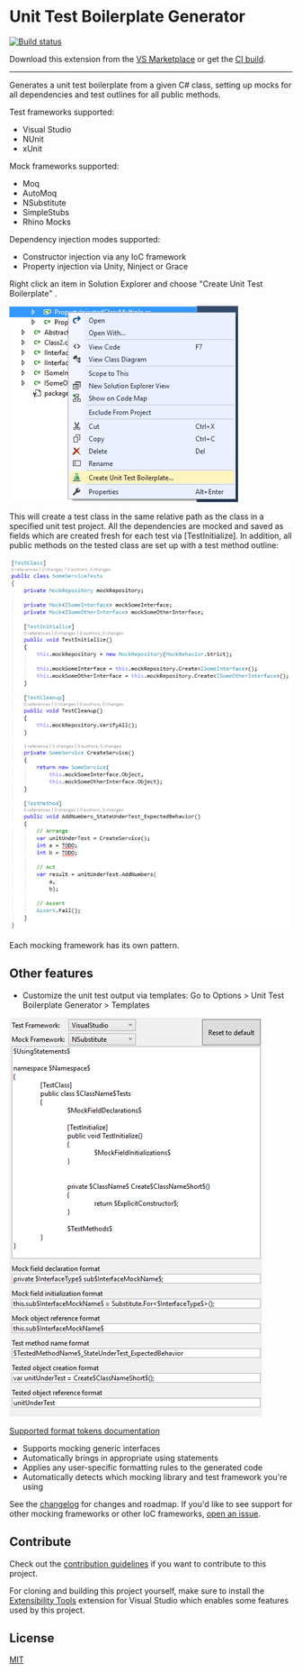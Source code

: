 # Unit Test Boilerplate Generator

[![Build status](https://ci.appveyor.com/api/projects/status/7ecfxkoe7sj4nw5h?svg=true)](https://ci.appveyor.com/project/RandomEngy/unittestboilerplategenerator)

Download this extension from the [VS Marketplace](https://marketplace.visualstudio.com/items?itemName=RandomEngy.UnitTestBoilerplateGenerator)
or get the [CI build](http://vsixgallery.com/extension/UnitTestBoilerplate.RandomEngy.ca0bb824-eb5a-41a8-ab39-3b81f03ba3fe/).

---------------------------------------

Generates a unit test boilerplate from a given C# class, setting up mocks for all dependencies and test outlines for all public methods.

Test frameworks supported:
* Visual Studio
* NUnit
* xUnit

Mock frameworks supported:
* Moq
* AutoMoq
* NSubstitute
* SimpleStubs
* Rhino Mocks

Dependency injection modes supported:
* Constructor injection via any IoC framework
* Property injection via Unity, Ninject or Grace

Right click an item in Solution Explorer and choose "Create Unit Test Boilerplate" .

![Before Screenshot](BeforeScreenshot.png)

This will create a test class in the same relative path as the class in a specified unit test project.
All the dependencies are mocked and saved as fields which are created fresh for each test via [TestInitialize]. In addition, all public methods
on the tested class are set up with a test method outline:

![After Screenshot](AfterScreenshot.png)

Each mocking framework has its own pattern.

## Other features
* Customize the unit test output via templates: Go to Options > Unit Test Boilerplate Generator > Templates

![Options Screenshot](OptionsScreenshot.png)

[Supported format tokens documentation](https://github.com/Microsoft/UnitTestBoilerplateGenerator/wiki/Custom-Format-Tokens)

* Supports mocking generic interfaces
* Automatically brings in appropriate using statements
* Applies any user-specific formatting rules to the generated code
* Automatically detects which mocking library and test framework you're using

See the [changelog](https://raw.githubusercontent.com/Microsoft/UnitTestBoilerplateGenerator/master/CHANGELOG.md) for changes and roadmap. If you'd like to see support for other mocking
frameworks or other IoC frameworks, [open an issue](https://github.com/Microsoft/UnitTestBoilerplateGenerator/issues/new).

## Contribute
Check out the [contribution guidelines](https://raw.githubusercontent.com/Microsoft/UnitTestBoilerplateGenerator/master/CONTRIBUTING.md)
if you want to contribute to this project.

For cloning and building this project yourself, make sure
to install the
[Extensibility Tools](https://marketplace.visualstudio.com/items?itemName=MadsKristensen.ExtensibilityTools)
extension for Visual Studio which enables some features
used by this project.

## License
[MIT](https://raw.githubusercontent.com/Microsoft/UnitTestBoilerplateGenerator/master/LICENSE)
